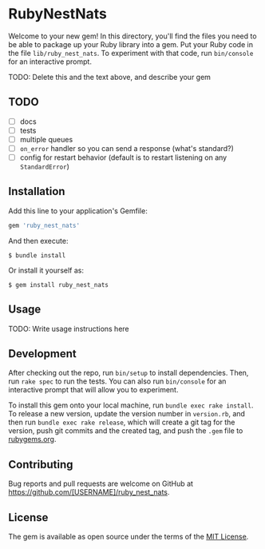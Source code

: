 # RubyNestNats

Welcome to your new gem! In this directory, you'll find the files you need to be able to package up your Ruby library into a gem. Put your Ruby code in the file `lib/ruby_nest_nats`. To experiment with that code, run `bin/console` for an interactive prompt.

TODO: Delete this and the text above, and describe your gem

## TODO

- [ ] docs
- [ ] tests
- [ ] multiple queues
- [ ] `on_error` handler so you can send a response (what's standard?)
- [ ] config for restart behavior (default is to restart listening on any `StandardError`)

## Installation

Add this line to your application's Gemfile:

```ruby
gem 'ruby_nest_nats'
```

And then execute:

    $ bundle install

Or install it yourself as:

    $ gem install ruby_nest_nats

## Usage

TODO: Write usage instructions here

## Development

After checking out the repo, run `bin/setup` to install dependencies. Then, run `rake spec` to run the tests. You can also run `bin/console` for an interactive prompt that will allow you to experiment.

To install this gem onto your local machine, run `bundle exec rake install`. To release a new version, update the version number in `version.rb`, and then run `bundle exec rake release`, which will create a git tag for the version, push git commits and the created tag, and push the `.gem` file to [rubygems.org](https://rubygems.org).

## Contributing

Bug reports and pull requests are welcome on GitHub at https://github.com/[USERNAME]/ruby_nest_nats.

## License

The gem is available as open source under the terms of the [MIT License](https://opensource.org/licenses/MIT).
